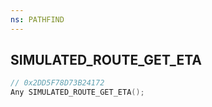 ```yaml
---
ns: PATHFIND
---
```

## SIMULATED_ROUTE_GET_ETA

```c
// 0x2DD5F78D73B24172
Any SIMULATED_ROUTE_GET_ETA();
```


